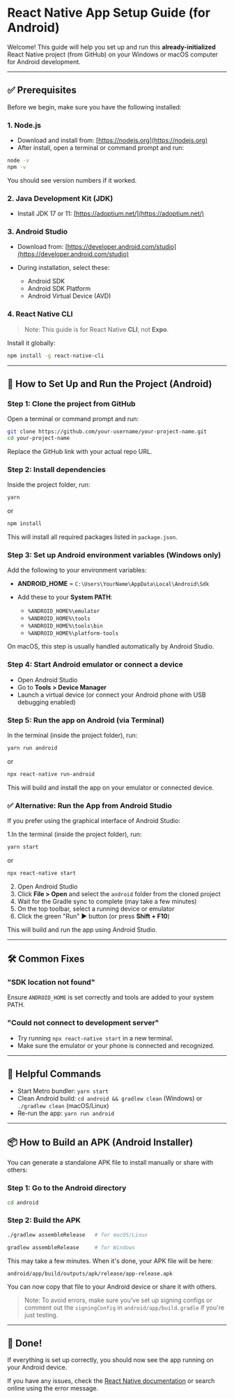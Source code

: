 # React Native App Setup Guide (for Android)

Welcome! This guide will help you set up and run this **already-initialized** React Native project (from GitHub) on your Windows or macOS computer for Android development.

---

## ✅ Prerequisites

Before we begin, make sure you have the following installed:

### 1. **Node.js**

* Download and install from: [https://nodejs.org](https://nodejs.org)
* After install, open a terminal or command prompt and run:

```bash
node -v
npm -v
```

You should see version numbers if it worked.

### 2. **Java Development Kit (JDK)**

* Install JDK 17 or 11: [https://adoptium.net/](https://adoptium.net/)

### 3. **Android Studio**

* Download from: [https://developer.android.com/studio](https://developer.android.com/studio)
* During installation, select these:

  * Android SDK
  * Android SDK Platform
  * Android Virtual Device (AVD)

### 4. **React Native CLI**

> Note: This guide is for React Native **CLI**, not **Expo**.

Install it globally:

```bash
npm install -g react-native-cli
```

---

## 🚀 How to Set Up and Run the Project (Android)

### Step 1: Clone the project from GitHub

Open a terminal or command prompt and run:

```bash
git clone https://github.com/your-username/your-project-name.git
cd your-project-name
```

Replace the GitHub link with your actual repo URL.

### Step 2: Install dependencies

Inside the project folder, run:

```bash
yarn
```
or
```bash
npm install
```


This will install all required packages listed in `package.json`.

### Step 3: Set up Android environment variables (Windows only)

Add the following to your environment variables:

* **ANDROID\_HOME** = `C:\Users\YourName\AppData\Local\Android\Sdk`
* Add these to your **System PATH**:

  * `%ANDROID_HOME%\emulator`
  * `%ANDROID_HOME%\tools`
  * `%ANDROID_HOME%\tools\bin`
  * `%ANDROID_HOME%\platform-tools`

On macOS, this step is usually handled automatically by Android Studio.

### Step 4: Start Android emulator or connect a device

* Open Android Studio
* Go to **Tools > Device Manager**
* Launch a virtual device (or connect your Android phone with USB debugging enabled)

### Step 5: Run the app on Android (via Terminal)

In the terminal (inside the project folder), run:

```bash
yarn run android
```
or

```bash
npx react-native run-android
```

This will build and install the app on your emulator or connected device.

### ✅ Alternative: Run the App from Android Studio

If you prefer using the graphical interface of Android Studio:

1.In the terminal (inside the project folder), run:
```bash
yarn start
```
or
```bash
npx react-native start
```
2. Open Android Studio
3. Click **File > Open** and select the `android` folder from the cloned project
4. Wait for the Gradle sync to complete (may take a few minutes)
5. On the top toolbar, select a running device or emulator
6. Click the green "Run" ▶️ button (or press **Shift + F10**)

This will build and run the app using Android Studio.

---

## 🛠 Common Fixes

### "SDK location not found"

Ensure `ANDROID_HOME` is set correctly and tools are added to your system PATH.

### "Could not connect to development server"

* Try running `npx react-native start` in a new terminal.
* Make sure the emulator or your phone is connected and recognized.

---

## 🔄 Helpful Commands

* Start Metro bundler: `yarn start`
* Clean Android build: `cd android && gradlew clean` (Windows) or `./gradlew clean` (macOS/Linux)
* Re-run the app: `yarn run android`

---

## 📦 How to Build an APK (Android Installer)

You can generate a standalone APK file to install manually or share with others:

### Step 1: Go to the Android directory

```bash
cd android
```

### Step 2: Build the APK

```bash
./gradlew assembleRelease   # for macOS/Linux
```

```bash
gradlew assembleRelease     # for Windows
```

This may take a few minutes. When it's done, your APK file will be here:

```
android/app/build/outputs/apk/release/app-release.apk
```

You can now copy that file to your Android device or share it with others.

> Note: To avoid errors, make sure you’ve set up signing configs or comment out the `signingConfig` in `android/app/build.gradle` if you're just testing.

---

## 🎉 Done!

If everything is set up correctly, you should now see the app running on your Android device.

If you have any issues, check the [React Native documentation](https://reactnative.dev/docs/environment-setup) or search online using the error message.
